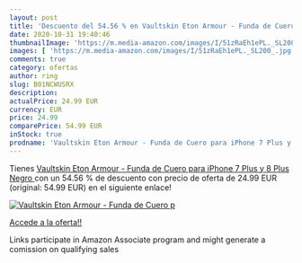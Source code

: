```yaml
---
layout: post
title: 'Descuento del 54.56 % en Vaultskin Eton Armour - Funda de Cuero p'
date: 2020-10-31 19:40:46
thumbnailImage: 'https://m.media-amazon.com/images/I/51zRaEh1ePL._SL200_.jpg'
images: [ 'https://m.media-amazon.com/images/I/51zRaEh1ePL._SL200_.jpg' ]
comments: true
category: ofertas
author: ring
slug: B01NCWUSRX
description:
actualPrice: 24.99 EUR
currency: EUR
price: 24.99
comparePrice: 54.99 EUR
inStock: true
prodname: 'Vaultskin Eton Armour - Funda de Cuero para iPhone 7 Plus y 8 Plus  Negro '
---
```


Tienes [Vaultskin Eton Armour - Funda de Cuero para iPhone 7 Plus y 8 Plus  Negro ](https://www.amazon.es/dp/B01NCWUSRX/?tag=tolees-21) con un 54.56 % de descuento con precio de oferta de 24.99 EUR (original: 54.99 EUR) en el siguiente enlace!

[![Vaultskin Eton Armour - Funda de Cuero p](https://m.media-amazon.com/images/I/51zRaEh1ePL._SL200_.jpg)](https://www.amazon.es/dp/B01NCWUSRX/?tag=tolees-21)

[Accede a la oferta!!](https://www.amazon.es/dp/B01NCWUSRX/?tag=tolees-21)

Links participate in Amazon Associate program and might generate a comission on qualifying sales


